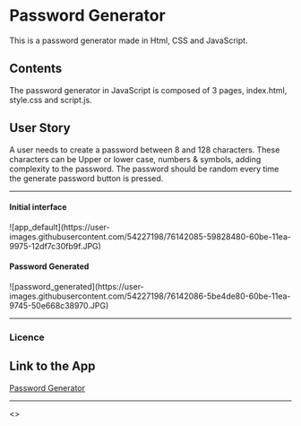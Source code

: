 # Password Generator
This is a password generator made in Html, CSS and JavaScript.

<h2>Contents</h2>
<p>
The password generator in JavaScript is composed of 3 pages, index.html, style.css and script.js. 
</p>

<h2>User Story</h2>
<p>
  A user needs to create a password between 8 and 128 characters. These characters can be Upper or lower case, numbers & symbols, adding complexity to the password. The password should be random every time the generate password button is pressed.
</p>
<hr>
<h4>Initial interface</h4>
![app_default](https://user-images.githubusercontent.com/54227198/76142085-59828480-60be-11ea-9975-12df7c30fb9f.JPG)
<h4>Password Generated</h4>
![password_generated](https://user-images.githubusercontent.com/54227198/76142086-5be4de80-60be-11ea-9745-50e668c38970.JPG)
<hr>
<h3>Licence</h3>
<p>

</p>
<h2>Link to the App</h2>
<a href="https://johnnyboysydney.github.io/PasswordGenerator/.">Password Generator</a><hr>
<>
